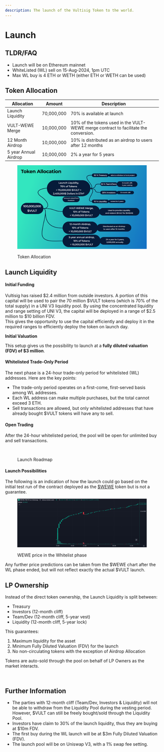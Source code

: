 ```yaml
---
description: The launch of the Vultisig Token to the world.
---
```


# Launch

## TLDR/FAQ

* Launch will be on Ethereum mainnet
* WhiteListed (WL) sell on 15-Aug-2024, 1pm UTC
* Max WL buy is 4 ETH or WETH (either ETH or WETH can be used)

## Token Allocation

| Allocation            | Amount     | Description                                                                          |
| --------------------- | ---------- | ------------------------------------------------------------------------------------ |
| Launch Liquidity      | 70,000,000 | 70% is available at launch                                                           |
| VULT-WEWE Merge       | 10,000,000 | 10% of the tokens used in the VULT-WEWE merge contract to facilitate the conversion. |
| 12 Month Airdrop      | 10,000,000 | 10% is distributed as an airdrop to users after 12 months                            |
| 5 year Annual Airdrop | 10,000,000 | 2% a year for 5 years                                                                |

<figure><img src="../.gitbook/assets/Token Allocation (1).png" alt=""><figcaption><p>Token Allocation</p></figcaption></figure>

## Launch Liquidity

#### **Initial Funding**

Vultisig has raised $2.4 million from outside investors. A portion of this capital will be used to pair the 70 million $VULT tokens (which is 70% of the total supply) in a UNI V3 liquidity pool. By using the concentrated liquidity and range setting of UNI V3, the capital will be deployed in a range of $2.5 million to $10 billion FDV.\
This gives the opportunity to use the capital efficiently and deploy it in the required ranges to efficiently deploy the token on launch day.

**Initial Valuation**

This setup gives us the possibility to launch at a **fully diluted valuation (FDV) of $3 million**.

#### **Whitelisted Trade-Only Period**

The next phase is a 24-hour trade-only period for whitelisted (WL) addresses. Here are the key points:

* The trade-only period operates on a first-come, first-served basis among WL addresses.
* Each WL address can make multiple purchases, but the total cannot exceed 3 ETH.
* Sell transactions are allowed, but only whitelisted addresses that have already bought $VULT tokens will have any to sell.

#### **Open Trading**

After the 24-hour whitelisted period, the pool will be open for unlimited buy and sell transactions.

<figure><img src="../.gitbook/assets/Launch Roadmap.png" alt=""><figcaption><p>Launch Roadmap</p></figcaption></figure>

#### **Launch Possibilities**

The following is an indication of how the launch could go based on the initial test run of the contract deployed as the [$WEWE](https://www.weweswap.com/) token but is not a guarantee.

<figure><img src="../.gitbook/assets/WEWE WL Phase.png" alt=""><figcaption><p>WEWE price in the Whitelist phase</p></figcaption></figure>

Any further price predictions can be taken from the $WEWE chart after the WL phase ended, but will not reflect exactly the actual $VULT launch.

## LP Ownership

Instead of the direct token ownership, the Launch Liquidity is split between:

* Treasury
* Investors (12-month cliff)
* Team/Dev (12-month cliff, 5-year vest)
* Liquidity (12-month cliff, 5-year lock)

This guarantees:

1. Maximum liquidity for the asset
2. Minimum Fully Diluted Valuation (FDV) for the launch
3. No non-circulating tokens with the exception of Airdrop Allocation

Tokens are auto-sold through the pool on behalf of LP Owners as the market interacts.

<figure><img src="../.gitbook/assets/Launch-20.png" alt=""><figcaption></figcaption></figure>

## Further Information

* The parties with 12-month cliff (Team/Dev, Investors & Liquidity) will not be able to withdraw from the Liquidity Pool during the vesting period. However, $VULT can still be freely bought/sold through the Liquidity Pool.
* Investors have claim to 30% of the launch liquidity, thus they are buying at $10m FDV.
* The first buy during the WL launch will be at $3m Fully Diluted Valuation (FDV).
* The launch pool will be on Uniswap V3, with a 1% swap fee setting.
